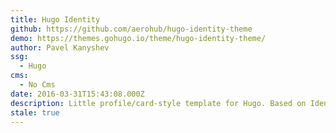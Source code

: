 ```yaml
---
title: Hugo Identity
github: https://github.com/aerohub/hugo-identity-theme
demo: https://themes.gohugo.io/theme/hugo-identity-theme/
author: Pavel Kanyshev
ssg:
  - Hugo
cms:
  - No Cms
date: 2016-03-31T15:43:08.000Z
description: Little profile/card-style template for Hugo. Based on Identity by HTML5 UP.
stale: true
---
```

